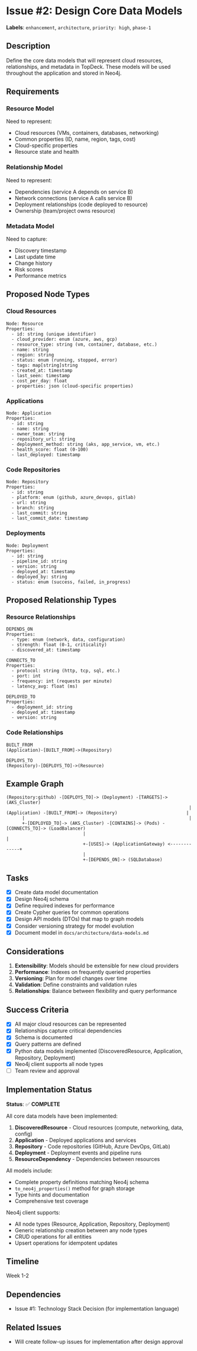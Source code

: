 # Issue #2: Design Core Data Models

**Labels**: `enhancement`, `architecture`, `priority: high`, `phase-1`

## Description

Define the core data models that will represent cloud resources, relationships, and metadata in TopDeck. These models will be used throughout the application and stored in Neo4j.

## Requirements

### Resource Model
Need to represent:
- Cloud resources (VMs, containers, databases, networking)
- Common properties (ID, name, region, tags, cost)
- Cloud-specific properties
- Resource state and health

### Relationship Model
Need to represent:
- Dependencies (service A depends on service B)
- Network connections (service A calls service B)
- Deployment relationships (code deployed to resource)
- Ownership (team/project owns resource)

### Metadata Model
Need to capture:
- Discovery timestamp
- Last update time
- Change history
- Risk scores
- Performance metrics

## Proposed Node Types

### Cloud Resources
```
Node: Resource
Properties:
  - id: string (unique identifier)
  - cloud_provider: enum (azure, aws, gcp)
  - resource_type: string (vm, container, database, etc.)
  - name: string
  - region: string
  - status: enum (running, stopped, error)
  - tags: map[string]string
  - created_at: timestamp
  - last_seen: timestamp
  - cost_per_day: float
  - properties: json (cloud-specific properties)
```

### Applications
```
Node: Application
Properties:
  - id: string
  - name: string
  - owner_team: string
  - repository_url: string
  - deployment_method: string (aks, app_service, vm, etc.)
  - health_score: float (0-100)
  - last_deployed: timestamp
```

### Code Repositories
```
Node: Repository
Properties:
  - id: string
  - platform: enum (github, azure_devops, gitlab)
  - url: string
  - branch: string
  - last_commit: string
  - last_commit_date: timestamp
```

### Deployments
```
Node: Deployment
Properties:
  - id: string
  - pipeline_id: string
  - version: string
  - deployed_at: timestamp
  - deployed_by: string
  - status: enum (success, failed, in_progress)
```

## Proposed Relationship Types

### Resource Relationships
```
DEPENDS_ON
Properties:
  - type: enum (network, data, configuration)
  - strength: float (0-1, criticality)
  - discovered_at: timestamp

CONNECTS_TO
Properties:
  - protocol: string (http, tcp, sql, etc.)
  - port: int
  - frequency: int (requests per minute)
  - latency_avg: float (ms)

DEPLOYED_TO
Properties:
  - deployment_id: string
  - deployed_at: timestamp
  - version: string
```

### Code Relationships
```
BUILT_FROM
(Application)-[BUILT_FROM]->(Repository)

DEPLOYS_TO
(Repository)-[DEPLOYS_TO]->(Resource)
```

## Example Graph

```
(Repository:github) -[DEPLOYS_TO]-> (Deployment) -[TARGETS]-> (AKS_Cluster)
                                                                     |
(Application) -[BUILT_FROM]-> (Repository)                          |
      |                                                              |
      +-[DEPLOYED_TO]-> (AKS_Cluster) -[CONTAINS]-> (Pods) -[CONNECTS_TO]-> (LoadBalancer)
                             |                                              |
                             +-[USES]-> (ApplicationGateway) <-------------+
                             |
                             +-[DEPENDS_ON]-> (SQLDatabase)
```

## Tasks

- [x] Create data model documentation
- [x] Design Neo4j schema
- [x] Define required indexes for performance
- [x] Create Cypher queries for common operations
- [x] Design API models (DTOs) that map to graph models
- [x] Consider versioning strategy for model evolution
- [x] Document model in `docs/architecture/data-models.md`

## Considerations

1. **Extensibility**: Models should be extensible for new cloud providers
2. **Performance**: Indexes on frequently queried properties
3. **Versioning**: Plan for model changes over time
4. **Validation**: Define constraints and validation rules
5. **Relationships**: Balance between flexibility and query performance

## Success Criteria

- [x] All major cloud resources can be represented
- [x] Relationships capture critical dependencies
- [x] Schema is documented
- [x] Query patterns are defined
- [x] Python data models implemented (DiscoveredResource, Application, Repository, Deployment)
- [x] Neo4j client supports all node types
- [ ] Team review and approval

## Implementation Status

**Status**: ✅ **COMPLETE**

All core data models have been implemented:

1. **DiscoveredResource** - Cloud resources (compute, networking, data, config)
2. **Application** - Deployed applications and services
3. **Repository** - Code repositories (GitHub, Azure DevOps, GitLab)
4. **Deployment** - Deployment events and pipeline runs
5. **ResourceDependency** - Dependencies between resources

All models include:
- Complete property definitions matching Neo4j schema
- `to_neo4j_properties()` method for graph storage
- Type hints and documentation
- Comprehensive test coverage

Neo4j client supports:
- All node types (Resource, Application, Repository, Deployment)
- Generic relationship creation between any node types
- CRUD operations for all entities
- Upsert operations for idempotent updates

## Timeline

Week 1-2

## Dependencies

- Issue #1: Technology Stack Decision (for implementation language)

## Related Issues

- Will create follow-up issues for implementation after design approval
